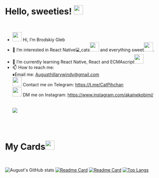 # Hello, sweeties! <img src="https://c.tenor.com/Yf0qNygeLhMAAAAj/hearts-spin.gif" width="30px">
<br/>

- <img src = "https://c.tenor.com/HO7EBVsu04oAAAAj/pikachu-pokemon.gif" width="30px"> Hi, I’m Brodskiy Gleb
- 👀 I’m interested in React Native:computer:,cats<img src="https://c.tenor.com/TZZ3vKemf3UAAAAj/peach-meow.gif" width="30px"> and everything sweet<img src="https://c.tenor.com/1CAe3IT5l2AAAAAj/the-blobs-live-on-birthday-cake.gif" width="30px">.
- 🌱 I’m currently learning React Native, React and ECMAscript<img src="https://c.tenor.com/TReUojNlZ6wAAAAj/js-javascript.gif" width="30px">
- 📫 How to reach me:
 <br/> ♦Email me: Augusthillarywindy@gmail.com
    <br/>
  <img src="https://c.tenor.com/s-XyqNCtw7QAAAAj/telegram.gif" width="30px"> Contact me on Telegram: https://t.me/CatPihchan
    <br/>
  <img src="https://c.tenor.com/vckuy-eHM48AAAAj/ig-instagram.gif" width="30px"> DM me on Instagram: https://www.instagram.com/akainekobimi/
  <br/>
  <br/>
  <br/>
  <img src="https://media.tenor.com/images/f7fbab7163246c702d552da18a78ccea/tenor.gif">
  


<br/>
<br/>

# My Cards<img src="https://c.tenor.com/jQ6Nnyp2zLoAAAAj/diwali-sparkles-playing-cards.gif" width="30px">

<br/>

![August's GitHub stats](https://github-readme-stats.vercel.app/api?username=diabolicaugust&show_icons=true&theme=tokyonight&locale=ru)
[![Readme Card](https://github-readme-stats.vercel.app/api/pin/?username=diabolicaugust&repo=NewsApp&theme=tokyonight)](https://github.com/DiabolicAugust/NewsApp)
[![Readme Card](https://github-readme-stats.vercel.app/api/pin/?username=diabolicaugust&repo=ToolsetApp&theme=tokyonight)](https://github.com/DiabolicAugust/ToolsetApp)
[![Top Langs](https://github-readme-stats.vercel.app/api/top-langs/?username=diabolicaugust&theme=tokyonight)](https://github.com/diabolicaugust/github-readme-stats)





<!---
DiabolicAugust/DiabolicAugust is a ✨ special ✨ repository because its `README.md` (this file) appears on your GitHub profile.
You can click the Preview link to take a look at your changes.
--->

